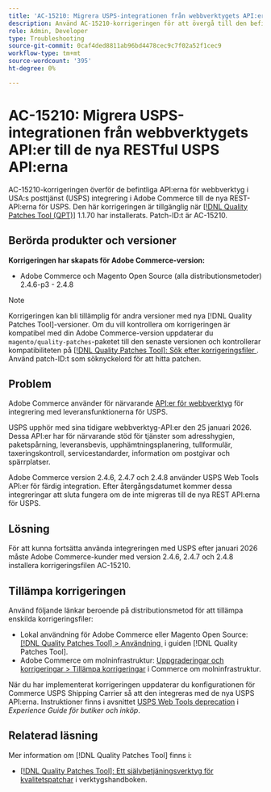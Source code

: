 ```yaml
---
title: 'AC-15210: Migrera USPS-integrationen från webbverktygets API:er till de nya RESTful USPS API:erna'
description: Använd AC-15210-korrigeringen för att övergå till den befintliga integreringen av USPS Web Tools-API:erna i Adobe Commerce till de nya USPS REST-API:erna.
role: Admin, Developer
type: Troubleshooting
source-git-commit: 0caf4ded8811ab96bd4478cec9c7f02a52f1cec9
workflow-type: tm+mt
source-wordcount: '395'
ht-degree: 0%

---
```



# AC-15210: Migrera USPS-integrationen från webbverktygets API:er till de nya RESTful USPS API:erna

AC-15210-korrigeringen överför de befintliga API:erna för webbverktyg i USA:s posttjänst (USPS) integrering i Adobe Commerce till de nya REST-API:erna för USPS. Den här korrigeringen är tillgänglig när [[!DNL Quality Patches Tool (QPT)]](/help/tools/quality-patches-tool/quality-patches-tool-to-self-serve-quality-patches.md) 1.1.70 har installerats. Patch-ID:t är AC-15210.

## Berörda produkter och versioner

**Korrigeringen har skapats för Adobe Commerce-version:**

* Adobe Commerce och Magento Open Source (alla distributionsmetoder) 2.4.6-p3 - 2.4.8

>[!NOTE]
>
>Korrigeringen kan bli tillämplig för andra versioner med nya [!DNL Quality Patches Tool]-versioner. Om du vill kontrollera om korrigeringen är kompatibel med din Adobe Commerce-version uppdaterar du `magento/quality-patches`-paketet till den senaste versionen och kontrollerar kompatibiliteten på [[!DNL Quality Patches Tool]: Sök efter korrigeringsfiler &#x200B;](https://experienceleague.adobe.com/tools/commerce-quality-patches/index.html?lang=sv-SE). Använd patch-ID:t som söknyckelord för att hitta patchen.

## Problem

Adobe Commerce använder för närvarande [API:er för webbverktyg](https://www.usps.com/business/web-tools-apis/#developers) för integrering med leveransfunktionerna för USPS.

USPS upphör med sina tidigare webbverktyg-API:er den 25 januari 2026. Dessa API:er har för närvarande stöd för tjänster som adresshygien, paketspårning, leveransbevis, upphämtningsplanering, tullformulär, taxeringskontroll, servicestandarder, information om postgivar och spärrplatser.

Adobe Commerce version 2.4.6, 2.4.7 och 2.4.8 använder USPS Web Tools API:er för färdig integration. Efter återgångsdatumet kommer dessa integreringar att sluta fungera om de inte migreras till de nya REST API:erna för USPS.

## Lösning

För att kunna fortsätta använda integreringen med USPS efter januari 2026 måste Adobe Commerce-kunder med version 2.4.6, 2.4.7 och 2.4.8 installera korrigeringsfilen AC-15210.

## Tillämpa korrigeringen

Använd följande länkar beroende på distributionsmetod för att tillämpa enskilda korrigeringsfiler:

* Lokal användning för Adobe Commerce eller Magento Open Source: [[!DNL Quality Patches Tool] > Användning &#x200B;](/help/tools/quality-patches-tool/usage.md) i guiden [!DNL Quality Patches Tool].
* Adobe Commerce om molninfrastruktur: [Uppgraderingar och korrigeringar > Tillämpa korrigeringar](https://experienceleague.adobe.com/docs/commerce-cloud-service/user-guide/develop/upgrade/apply-patches.html?lang=sv-SE) i Commerce om molninfrastruktur.

När du har implementerat korrigeringen uppdaterar du konfigurationen för Commerce USPS Shipping Carrier så att den integreras med de nya USPS API:erna. Instruktioner finns i avsnittet [USPS Web Tools deprecation](https://experienceleague.adobe.com/sv/docs/commerce-admin/stores-sales/delivery/shipping-carriers/carriers#usps-web-tools-api-deprecation) i *Experience Guide för butiker och inköp*.

## Relaterad läsning

Mer information om [!DNL Quality Patches Tool] finns i:

* [[!DNL Quality Patches Tool]: Ett självbetjäningsverktyg för kvalitetspatchar](/help/tools/quality-patches-tool/quality-patches-tool-to-self-serve-quality-patches.md) i verktygshandboken.
